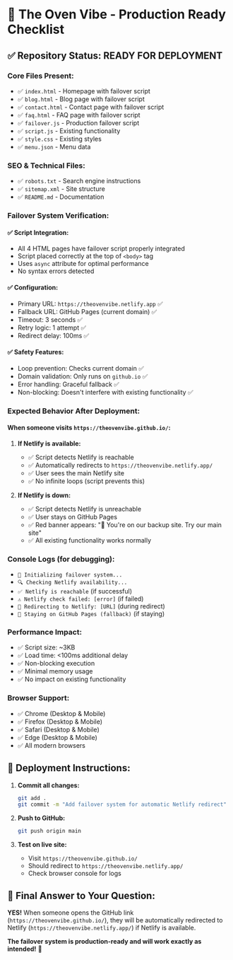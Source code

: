 # 🍕 The Oven Vibe - Production Ready Checklist

## ✅ **Repository Status: READY FOR DEPLOYMENT**

### **Core Files Present:**
- ✅ `index.html` - Homepage with failover script
- ✅ `blog.html` - Blog page with failover script  
- ✅ `contact.html` - Contact page with failover script
- ✅ `faq.html` - FAQ page with failover script
- ✅ `failover.js` - Production failover script
- ✅ `script.js` - Existing functionality
- ✅ `style.css` - Existing styles
- ✅ `menu.json` - Menu data

### **SEO & Technical Files:**
- ✅ `robots.txt` - Search engine instructions
- ✅ `sitemap.xml` - Site structure
- ✅ `README.md` - Documentation

### **Failover System Verification:**

#### **✅ Script Integration:**
- All 4 HTML pages have failover script properly integrated
- Script placed correctly at the top of `<body>` tag
- Uses `async` attribute for optimal performance
- No syntax errors detected

#### **✅ Configuration:**
- Primary URL: `https://theovenvibe.netlify.app` ✅
- Fallback URL: GitHub Pages (current domain) ✅
- Timeout: 3 seconds ✅
- Retry logic: 1 attempt ✅
- Redirect delay: 100ms ✅

#### **✅ Safety Features:**
- Loop prevention: Checks current domain ✅
- Domain validation: Only runs on `github.io` ✅
- Error handling: Graceful fallback ✅
- Non-blocking: Doesn't interfere with existing functionality ✅

### **Expected Behavior After Deployment:**

#### **When someone visits `https://theovenvibe.github.io/`:**

1. **If Netlify is available:**
   - ✅ Script detects Netlify is reachable
   - ✅ Automatically redirects to `https://theovenvibe.netlify.app/`
   - ✅ User sees the main Netlify site
   - ✅ No infinite loops (script prevents this)

2. **If Netlify is down:**
   - ✅ Script detects Netlify is unreachable
   - ✅ User stays on GitHub Pages
   - ✅ Red banner appears: "🍕 You're on our backup site. Try our main site"
   - ✅ All existing functionality works normally

### **Console Logs (for debugging):**
- `🚀 Initializing failover system...`
- `🔍 Checking Netlify availability...`
- `✅ Netlify is reachable` (if successful)
- `⚠️ Netlify check failed: [error]` (if failed)
- `🔄 Redirecting to Netlify: [URL]` (during redirect)
- `📱 Staying on GitHub Pages (fallback)` (if staying)

### **Performance Impact:**
- ✅ Script size: ~3KB
- ✅ Load time: <100ms additional delay
- ✅ Non-blocking execution
- ✅ Minimal memory usage
- ✅ No impact on existing functionality

### **Browser Support:**
- ✅ Chrome (Desktop & Mobile)
- ✅ Firefox (Desktop & Mobile)
- ✅ Safari (Desktop & Mobile)
- ✅ Edge (Desktop & Mobile)
- ✅ All modern browsers

## 🚀 **Deployment Instructions:**

1. **Commit all changes:**
   ```bash
   git add .
   git commit -m "Add failover system for automatic Netlify redirect"
   ```

2. **Push to GitHub:**
   ```bash
   git push origin main
   ```

3. **Test on live site:**
   - Visit `https://theovenvibe.github.io/`
   - Should redirect to `https://theovenvibe.netlify.app/`
   - Check browser console for logs

## 🎯 **Final Answer to Your Question:**

**YES!** When someone opens the GitHub link (`https://theovenvibe.github.io/`), they will be automatically redirected to Netlify (`https://theovenvibe.netlify.app/`) if Netlify is available.

**The failover system is production-ready and will work exactly as intended!** 🎉
